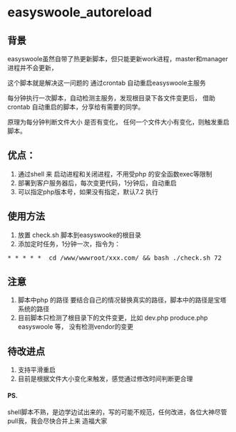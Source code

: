 # easyswoole_autoreload
## 背景
easyswoole虽然自带了热更新脚本，但只能更新work进程，master和manager进程并不会更新，

这个脚本就是解决这一问题的
通过crontab 自动重启easyswoole主服务

每分钟执行一次脚本，自动检测主服务，发现根目录下各文件变更后，
借助crontab 自动重启的脚本，分享给有需要的同学。

原理为每分钟判断文件大小 是否有变化，
任何一个文件大小有变化，则触发重启脚本。

## 优点：
1. 通过shell 来 启动进程和关闭进程，不用受php 的安全函数exec等限制
2. 部署到客户服务器后，每次变更代码，1分钟后，自动重启
3. 可以指定php版本号，如果没有指定，默认7.2 执行

## 使用方法
1. 放置 check.sh 脚本到easyswooke的根目录
2. 添加定时任务，1分钟一次，指令为： 
<pre>
* * * * *  cd /www/wwwroot/xxx.com/ && bash ./check.sh 72
</pre>


## 注意
1. 脚本中php 的路径 要结合自己的情况替换真实的路径，脚本中的路径是宝塔系统的路径
2. 目前脚本只检测了根目录下的文件变更，比如 dev.php produce.php easyswoole 等， 没有检测vendor的变更 



## 待改进点
1. 支持平滑重启
2. 目前是根据文件大小变化来触发，感觉通过修改时间判断更合理


#### PS.
shell脚本不熟，是边学边试出来的，写的可能不规范，任何改进，各位大神尽管 pull我，我会尽快合并上来 造福大家
